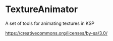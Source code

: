 TextureAnimator
===============

A set of tools for animating textures in KSP

https://creativecommons.org/licenses/by-sa/3.0/
